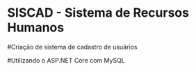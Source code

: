 # SISCAD - Sistema de Recursos Humanos

#Criação de sistema de cadastro de usuários

#Utilizando o ASP.NET Core com MySQL
